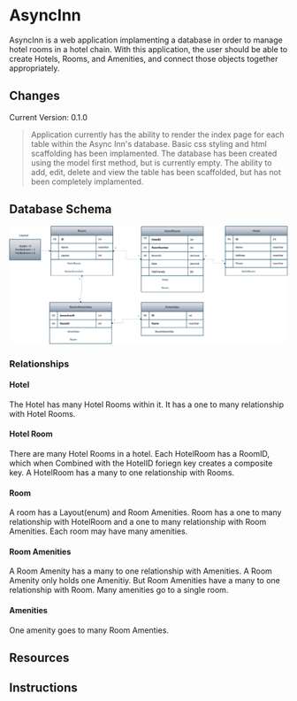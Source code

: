 # AsyncInn
AsyncInn is a web application implamenting a database in order to manage hotel rooms in a hotel chain. With this application, the user should be able to create Hotels, Rooms, and Amenities, and connect those objects together appropriately.   

## Changes
Current Version: 0.1.0  
 > Application currently has the ability to render the index page for each table within the Async Inn's database. Basic css styling and html scaffolding has been implamented. The database has been created using the model first method, but is currently empty. The ability to add, edit, delete and view the table has been scaffolded, but has not been completely implamented.
 

## Database Schema
![AsyncInn Database Schema](Assets/SchemaAsyncInn.png)

### Relationships
#### Hotel
The Hotel has many Hotel Rooms within it. It has a one to many relationship with Hotel Rooms. 
#### Hotel Room
There are many Hotel Rooms in a hotel. Each HotelRoom has a RoomID, which when Combined with the HotelID foriegn key creates a composite key. A HotelRoom has a many to one relationship with Rooms.
#### Room
A room has a Layout(enum) and Room Amenities. Room has a one to many relationship with HotelRoom and a one to many relationship with Room Amenities. Each room may have many amenities.
#### Room Amenities
A Room Amenity has a many to one relationship with Amenities. A Room Amenity only holds one Amenitiy. But Room Amenities have a many to one relationship with Room. Many amenities go to a single room.
#### Amenities
One amenity goes to many Room Amenties. 

## Resources


## Instructions


